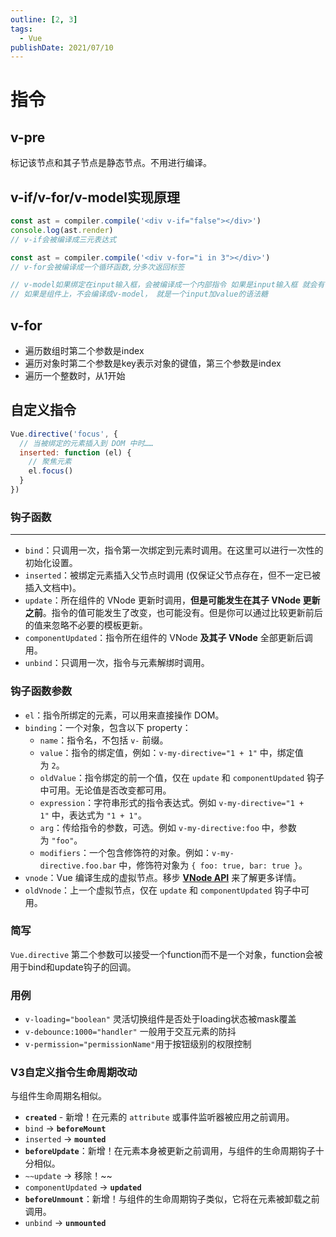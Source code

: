 ```yaml
---
outline: [2, 3]
tags: 
  - Vue
publishDate: 2021/07/10
---
```


# 指令
## v-pre

标记该节点和其子节点是静态节点。不用进行编译。

## v-if/v-for/v-model实现原理
```js
const ast = compiler.compile('<div v-if="false"></div>')
console.log(ast.render)
// v-if会被编译成三元表达式

const ast = compiler.compile('<div v-for="i in 3"></div>')
// v-for会被编译成一个循环函数,分多次返回标签

// v-model如果绑定在input输入框，会被编译成一个内部指令 如果是input输入框 就会有一个value属性和一个input事件
// 如果是组件上，不会编译成v-model， 就是一个input加value的语法糖
```

## v-for

- 遍历数组时第二个参数是index
- 遍历对象时第二个参数是key表示对象的键值，第三个参数是index
- 遍历一个整数时，从1开始

## 自定义指令
```js
Vue.directive('focus', {
  // 当被绑定的元素插入到 DOM 中时……
  inserted: function (el) {
    // 聚焦元素
    el.focus()
  }
})
```

### 钩子函数

---

- `bind`：只调用一次，指令第一次绑定到元素时调用。在这里可以进行一次性的初始化设置。
- `inserted`：被绑定元素插入父节点时调用 (仅保证父节点存在，但不一定已被插入文档中)。
- `update`：所在组件的 VNode 更新时调用，**但是可能发生在其子 VNode 更新之前**。指令的值可能发生了改变，也可能没有。但是你可以通过比较更新前后的值来忽略不必要的模板更新。
- `componentUpdated`：指令所在组件的 VNode **及其子 VNode** 全部更新后调用。
- `unbind`：只调用一次，指令与元素解绑时调用。

### 钩子函数参数

- `el`：指令所绑定的元素，可以用来直接操作 DOM。
- `binding`：一个对象，包含以下 property：
    - `name`：指令名，不包括 `v-` 前缀。
    - `value`：指令的绑定值，例如：`v-my-directive="1 + 1"` 中，绑定值为 `2`。
    - `oldValue`：指令绑定的前一个值，仅在 `update` 和 `componentUpdated` 钩子中可用。无论值是否改变都可用。
    - `expression`：字符串形式的指令表达式。例如 `v-my-directive="1 + 1"` 中，表达式为 `"1 + 1"`。
    - `arg`：传给指令的参数，可选。例如 `v-my-directive:foo` 中，参数为 `"foo"`。
    - `modifiers`：一个包含修饰符的对象。例如：`v-my-directive.foo.bar` 中，修饰符对象为 `{ foo: true, bar: true }`。
- `vnode`：Vue 编译生成的虚拟节点。移步 [**VNode API**](https://v2.cn.vuejs.org/v2/api/#VNode-%E6%8E%A5%E5%8F%A3) 来了解更多详情。
- `oldVnode`：上一个虚拟节点，仅在 `update` 和 `componentUpdated` 钩子中可用。

### 简写
`Vue.directive` 第二个参数可以接受一个function而不是一个对象，function会被用于bind和update钩子的回调。

### 用例
- `v-loading="boolean"` 灵活切换组件是否处于loading状态被mask覆盖
- `v-debounce:1000="handler"` 一般用于交互元素的防抖
- `v-permission="permissionName"`用于按钮级别的权限控制

### V3自定义指令生命周期改动
与组件生命周期名相似。

- **`created`** - 新增！在元素的 `attribute` 或事件监听器被应用之前调用。
- `bind` → **`beforeMount`**
- `inserted` → **`mounted`**
- **`beforeUpdate`**：新增！在元素本身被更新之前调用，与组件的生命周期钩子十分相似。
- `~~update` → 移除！~~
- `componentUpdated` → **`updated`**
- **`beforeUnmount`**：新增！与组件的生命周期钩子类似，它将在元素被卸载之前调用。
- `unbind` -> **`unmounted`**